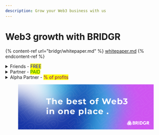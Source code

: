 ```yaml
---
description: Grow your Web3 business with us
---
```


# Web3 growth with BRIDGR

{% content-ref url="bridgr/whitepaper.md" %}
[whitepaper.md](bridgr/whitepaper.md)
{% endcontent-ref %}

<details>

<summary>Friends - <mark style="color:blue;">FREE</mark></summary>

The "BRIDGR Collective" - a _network to increase exposure._&#x20;

_The easily scalable part of BRIDGR._

**Friends must be:**&#x20;

* A Web3 project with solid team and/or a solid runway
* A sponsor of a WEB3 SOCIAL event
* OR a customer of our consultancy service

**BRIDGR gets:**

* Access to their community and network.
* Their logos on our website

**Friends get:**

* Exposure via BRIDGR's communications (Not Partner communications).
* Sponsorship deals for, and invites to WEB3 SOCIALS worldwide.

**Friends Pay:**

* Nothing

</details>

<details>

<summary>Partner - <mark style="color:green;">PAID</mark></summary>

_This is one of two ways BRIDGR makes money. The other is via direct consultancy._

_Scaling is more of a challenge with paying Partners as they will require a lot of admin time._

**Must have:**&#x20;

* A valuable Web3 service that they are willing to share with BRIDGR
* Willingness to host events in their location

**BRIDGR gets:**

* Their logo on our website
* Ability to offer their services to the rest of BRIDGR's Partners

**They get:**

* Access to all BRIDGR's Partner services:
  * [Consultancy](membership-benefits/web3-onboarding/web3-consultancy.md)
  * [Network Access](membership-benefits/web3-acceleration/network-access.md)
  * [Community Access](membership-benefits/shared-community/community-access.md)
  * [Game Integration](membership-benefits/web3-acceleration/game-integration.md)
  * [Education](membership-benefits/web3-onboarding/education.md)
  * [IRL WEB3 SOCIAL](membership-benefits/global-events/web3-social.md)
  * [Whitelists](membership-benefits/shared-community/whitelists.md)
  * [Legal](membership-benefits/web3-onboarding/legal.md)

**They pay:**

* $2000+ per year

</details>

<details>

<summary>Alpha Partner - <mark style="color:purple;">% of profits</mark></summary>

_Only 2 remaining places_

**Must have:**

* Large global reach
* Exceptional Web3 services to offer BRIDGR

**BRIDGR gets:**

* To offer their services to all Partners

**They get:**

* Percentage of profits

**They pay:**

* Nothing.

</details>

<figure><img src=".gitbook/assets/BRIDGR banner.png" alt=""><figcaption></figcaption></figure>
